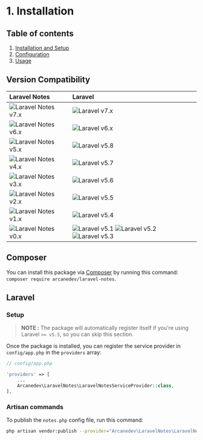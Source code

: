 # 1. Installation

## Table of contents

  1. [Installation and Setup](1-Installation-and-Setup.md)
  2. [Configuration](2-Configuration.md)
  3. [Usage](3-Usage.md)

## Version Compatibility

| Laravel Notes                            | Laravel                                                                                |
|:-----------------------------------------|:---------------------------------------------------------------------------------------|
| ![Laravel Notes v7.x][laravel_notes_7_x] | ![Laravel v7.x][laravel_7_x]                                                           |
| ![Laravel Notes v6.x][laravel_notes_6_x] | ![Laravel v6.x][laravel_6_x]                                                           |
| ![Laravel Notes v5.x][laravel_notes_5_x] | ![Laravel v5.8][laravel_5_8]                                                           |
| ![Laravel Notes v4.x][laravel_notes_4_x] | ![Laravel v5.7][laravel_5_7]                                                           |
| ![Laravel Notes v3.x][laravel_notes_3_x] | ![Laravel v5.6][laravel_5_6]                                                           |
| ![Laravel Notes v2.x][laravel_notes_2_x] | ![Laravel v5.5][laravel_5_5]                                                           |
| ![Laravel Notes v1.x][laravel_notes_1_x] | ![Laravel v5.4][laravel_5_4]                                                           |
| ![Laravel Notes v0.x][laravel_notes_0_x] | ![Laravel v5.1][laravel_5_1] ![Laravel v5.2][laravel_5_2] ![Laravel v5.3][laravel_5_3] |

[laravel_7_x]:  https://img.shields.io/badge/v7.x-supported-brightgreen.svg?style=flat-square "Laravel v7.x"
[laravel_6_x]:  https://img.shields.io/badge/v6.x-supported-brightgreen.svg?style=flat-square "Laravel v6.x"
[laravel_5_8]:  https://img.shields.io/badge/v5.8-supported-brightgreen.svg?style=flat-square "Laravel v5.8"
[laravel_5_7]:  https://img.shields.io/badge/v5.7-supported-brightgreen.svg?style=flat-square "Laravel v5.7"
[laravel_5_6]:  https://img.shields.io/badge/v5.6-supported-brightgreen.svg?style=flat-square "Laravel v5.6"
[laravel_5_5]:  https://img.shields.io/badge/v5.5-supported-brightgreen.svg?style=flat-square "Laravel v5.5"
[laravel_5_4]:  https://img.shields.io/badge/v5.4-supported-brightgreen.svg?style=flat-square "Laravel v5.4"
[laravel_5_3]:  https://img.shields.io/badge/v5.3-supported-brightgreen.svg?style=flat-square "Laravel v5.3"
[laravel_5_2]:  https://img.shields.io/badge/v5.2-supported-brightgreen.svg?style=flat-square "Laravel v5.2"
[laravel_5_1]:  https://img.shields.io/badge/v5.1-supported-brightgreen.svg?style=flat-square "Laravel v5.1"

[laravel_notes_7_x]: https://img.shields.io/badge/version-7.x-blue.svg?style=flat-square "LaravelNotes v7.x"
[laravel_notes_6_x]: https://img.shields.io/badge/version-6.x-blue.svg?style=flat-square "LaravelNotes v6.x"
[laravel_notes_5_x]: https://img.shields.io/badge/version-5.x-blue.svg?style=flat-square "LaravelNotes v5.x"
[laravel_notes_4_x]: https://img.shields.io/badge/version-4.x-blue.svg?style=flat-square "LaravelNotes v4.x"
[laravel_notes_3_x]: https://img.shields.io/badge/version-3.x-blue.svg?style=flat-square "LaravelNotes v3.x"
[laravel_notes_2_x]: https://img.shields.io/badge/version-2.x-blue.svg?style=flat-square "LaravelNotes v2.x"
[laravel_notes_1_x]: https://img.shields.io/badge/version-1.x-blue.svg?style=flat-square "LaravelNotes v1.x"
[laravel_notes_0_x]: https://img.shields.io/badge/version-0.x-blue.svg?style=flat-square "LaravelNotes v0.x"

## Composer

You can install this package via [Composer](http://getcomposer.org/) by running this command: `composer require arcanedev/laravel-notes`.

## Laravel

### Setup

> **NOTE :** The package will automatically register itself if you're using Laravel `>= v5.5`, so you can skip this section.

Once the package is installed, you can register the service provider in `config/app.php` in the `providers` array:

```php
// config/app.php

'providers' => [
    ...
    Arcanedev\LaravelNotes\LaravelNotesServiceProvider::class,
],
```

### Artisan commands

To publish the `notes.php` config file, run this command:

```bash
php artisan vendor:publish --provider="Arcanedev\LaravelNotes\LaravelNotesServiceProvider"
```
